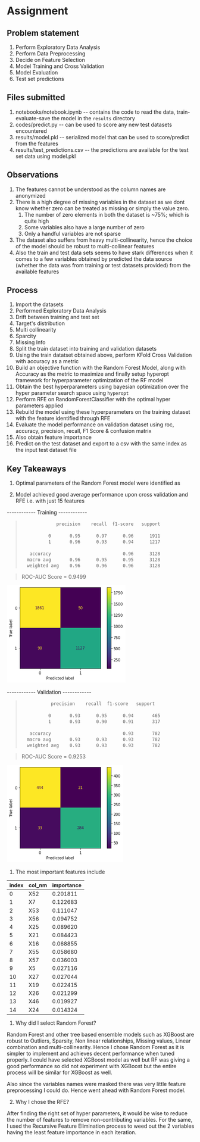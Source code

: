 # Assignment

## Problem statement 
1. Perform Exploratory Data Analysis
1. Perform Data Preprocessing
1. Decide on Feature Selection
1. Model Training and Cross Validation
1. Model Evaluation
1. Test set predictions

## Files submitted
1. notebooks/notebook.ipynb -- contains the code to read the data, train-evaluate-save the model in the `results` directory
1. codes/predict.py -- can be used to score any new test datasets encountered
1. results/model.pkl -- serialized model that can be used to score/predict from the features
1. results/test_predictions.csv -- the predictions are available for the test set data using model.pkl

## Observations
1. The features cannot be understood as the column names are anonymized
1. There is a high degree of missing variables in the dataset as we dont know whether zero can be treated as missing or simply the value zero.
    1. The number of zero elements in both the dataset is ~75%; which is quite high
    1. Some variables also have a large number of zero
    1. Only a handful variables are not sparse
1. The dataset also suffers from heavy multi-collinearity, hence the choice of the model should be robust to multi-collinear features
1. Also the train and test data sets seems to have stark differences when it comes to a few variables obtained by predicted the data source (whether the data was from training or test datasets provided) from the available features

## Process
1. Import the datasets
1. Performed Exploratory Data Analysis
  1. Drift between training and test set
  1. Target's distribution
  1. Multi collinearity
  1. Sparcity
  1. Missing Info
1. Split the train dataset into training and validation datasets
1. Using the train datatset obtained above, perform KFold Cross Validation with accuracy as a metric
1. Build an objective function with the Random Forest Model, along with Accuracy as the metric to maximize and finally setup hyperopt framework for hyperparameter optimization of the RF model
1. Obtain the best hyperparameters using bayesian optimization over the hyper parameter search space using `hyperopt`
1. Perform RFE on RandomForestClassifier with the optimal hyper parameters applied
1. Rebuild the model using these hyperparameters on the training dataset with the feature identified through RFE
1. Evaluate the model performance on validation dataset using roc, accuracy, precision, recall, F1 Score & confusion matrix
1. Also obtain feature importance
1. Predict on the test dataset and export to a csv with the same index as the input test dataset file


## Key Takeaways
1. Optimal parameters of the Random Forest model were identified as 

1. Model achieved good average performance upon cross validation and RFE i.e. with just 15 features

------------ Training ------------

>                  precision    recall  f1-score   support
>    
>               0       0.95      0.97      0.96      1911
>               1       0.96      0.93      0.94      1217
>    
>        accuracy                           0.96      3128
>       macro avg       0.96      0.95      0.95      3128
>       weighted avg    0.96      0.96      0.96      3128

> ROC-AUC Score = 0.9499

![](imgs/training-confusion-matrix.png)

------------ Validation ------------

>                precision    recall  f1-score   support
>    
>               0       0.93      0.95      0.94       465
>               1       0.93      0.90      0.91       317
>    
>        accuracy                           0.93       782
>       macro avg       0.93      0.93      0.93       782
>       weighted avg    0.93      0.93      0.93       782

> ROC-AUC Score = 0.9253

![](imgs/validation-confusion-matrix.png)


1. The most important features include

|index|col_nm|importance|
|-----|------|----------|
|0    |X52   |0.201811  |
|1    |X7    |0.122683  |
|2    |X53   |0.111047  |
|3    |X56   |0.094752  |
|4    |X25   |0.089620  |
|5    |X21   |0.084423  |
|6    |X16   |0.068855  |
|7    |X55   |0.058680  |
|8    |X57   |0.036003  |
|9    |X5    |0.027116  |
|10   |X27   |0.027044  |
|11   |X19   |0.022415  |
|12   |X26   |0.021299  |
|13   |X46   |0.019927  |
|14   |X24   |0.014324  |


1. Why did I select Random Forest?

Random Forest and other tree based ensemble models such as XGBoost are robust to Outliers, Sparsity, Non linear relationships, Missing values, Linear combination and multi-collinearity. Hence I chose Random Forest as it is simpler to implement and achieves decent performance when tuned properly. I could have selected XGBoost model as well but RF was giving a good performance so did not experiment with XGBoost but the entire process will be similar for XGBoost as well.

Also since the variables names were masked there was very little feature preprocessing I could do. Hence went ahead with Random Forest model.

2. Why I chose the RFE?

After finding the right set of hyper parameters, it would be wise to reduce the number of features to remove non-contributing variables. For the same, I used the Recursive Feature Elimination process to weed out the 2 variables having the least feature importance in each iteration.
